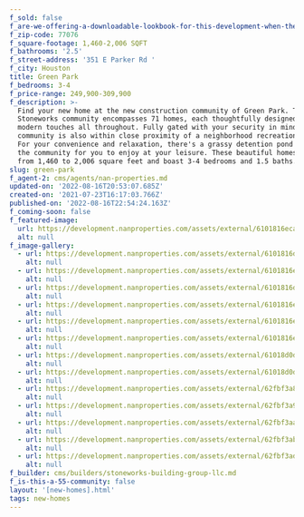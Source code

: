 ```yaml
---
f_sold: false
f_are-we-offering-a-downloadable-lookbook-for-this-development-when-they-submit-their-contact-info: false
f_zip-code: 77076
f_square-footage: 1,460-2,006 SQFT
f_bathrooms: '2.5'
f_street-address: '351 E Parker Rd '
f_city: Houston
title: Green Park
f_bedrooms: 3-4
f_price-range: 249,900-309,900
f_description: >-
  Find your new home at the new construction community of Green Park. This
  Stoneworks community encompasses 71 homes, each thoughtfully designed with
  modern touches all throughout. Fully gated with your security in mind, this
  community is also within close proximity of a neighborhood recreational park.
  For your convenience and relaxation, there's a grassy detention pond inside
  the community for you to enjoy at your leisure. These beautiful homes range
  from 1,460 to 2,006 square feet and boast 3-4 bedrooms and 1.5 baths.
slug: green-park
f_agent-2: cms/agents/nan-properties.md
updated-on: '2022-08-16T20:53:07.685Z'
created-on: '2021-07-23T16:17:03.766Z'
published-on: '2022-08-16T22:54:24.163Z'
f_coming-soon: false
f_featured-image:
  url: https://development.nanproperties.com/assets/external/6101816eca13107fd554c8ac_rmm_5844-hdr.jpg
  alt: null
f_image-gallery:
  - url: https://development.nanproperties.com/assets/external/6101816d7d602eb4df9c330a_rmm_5895-hdr.jpg
    alt: null
  - url: https://development.nanproperties.com/assets/external/6101816e8f74f09da8ece797_rmm_5775-hdr.jpg
    alt: null
  - url: https://development.nanproperties.com/assets/external/6101816ddd3eca02e0eb42c7_rmm_5856-hdr.jpg
    alt: null
  - url: https://development.nanproperties.com/assets/external/6101816e6593f749ba3f84fa_rmm_5802-hdr.jpg
    alt: null
  - url: https://development.nanproperties.com/assets/external/6101816ef4470a81c33cc6c8_rmm_5820-hdr.jpg
    alt: null
  - url: https://development.nanproperties.com/assets/external/6101816e76cf3150c7cfce51_rmm_5889-hdr.jpg
    alt: null
  - url: https://development.nanproperties.com/assets/external/61018d0d0e50806560324a05_rmm_5913-hdr.jpg
    alt: null
  - url: https://development.nanproperties.com/assets/external/61018d0dfe40a60a50349dad_rmm_5925-hdr.jpg
    alt: null
  - url: https://development.nanproperties.com/assets/external/62fbf3a846646917076facc6_dji_0116.jpg
    alt: null
  - url: https://development.nanproperties.com/assets/external/62fbf3a99cc090c9c5a99370_dji_0118.jpg
    alt: null
  - url: https://development.nanproperties.com/assets/external/62fbf3aaa0d84b3024fda133_dji_0122.jpg
    alt: null
  - url: https://development.nanproperties.com/assets/external/62fbf3ab490fe76256c30dab_dsc00730-2.jpg
    alt: null
  - url: https://development.nanproperties.com/assets/external/62fbf3ad5b9d97f7b26b8dab_dsc00732-2.jpg
    alt: null
f_builder: cms/builders/stoneworks-building-group-llc.md
f_is-this-a-55-community: false
layout: '[new-homes].html'
tags: new-homes
---
```



